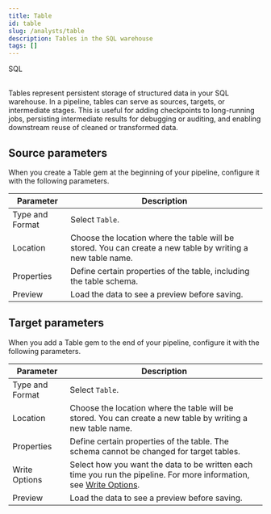 ```yaml
---
title: Table
id: table
slug: /analysts/table
description: Tables in the SQL warehouse
tags: []
---
```


<span class="badge">SQL</span><br/><br/>

Tables represent persistent storage of structured data in your SQL warehouse. In a pipeline, tables can serve as sources, targets, or intermediate stages. This is useful for adding checkpoints to long-running jobs, persisting intermediate results for debugging or auditing, and enabling downstream reuse of cleaned or transformed data.

## Source parameters

When you create a Table gem at the beginning of your pipeline, configure it with the following parameters.

| Parameter       | Description                                                                                                 |
| --------------- | ----------------------------------------------------------------------------------------------------------- |
| Type and Format | Select `Table`.                                                                                             |
| Location        | Choose the location where the table will be stored. You can create a new table by writing a new table name. |
| Properties      | Define certain properties of the table, including the table schema.                                         |
| Preview         | Load the data to see a preview before saving.                                                               |

<!--
### Source properties

| Property                     | Description                                           | Default           |
| ---------------------------- | ----------------------------------------------------- | ----------------- |
| Description                  | Description of the table.                             | Copilot-generated |
| Identifier                   | Specific name to identify the table.                  |                   |
| Loaded At Field              | Timestamp used to determine freshness of data.        |                   |
| Tags                         | Tags for organizing or classifying the source.        |                   |
| Freshness Warn After Count   | Threshold count before raising a warning.             | `0`               |
| Freshness Warn After Period  | Time unit used with above count.                      | hour              |
| Freshness Error After Count  | Threshold count before marking freshness as an error. | `0`               |
| Freshness Error After Period | Time unit used with above count.                      | hour              |
| Freshness Filter             | Optional SQL clause to restrict freshness checks.     |                   |
| Quoting Database             | Whether to quote database name in SQL                 |                   |
| Quoting Schema               | Whether to quote schema name in SQL                   |                   |
| Quoting Identifier           | Whether to quote identifier in SQL                    |                   | -->

## Target parameters

When you add a Table gem to the end of your pipeline, configure it with the following parameters.

| Parameter       | Description                                                                                                                                                  |
| --------------- | ------------------------------------------------------------------------------------------------------------------------------------------------------------ |
| Type and Format | Select `Table`.                                                                                                                                              |
| Location        | Choose the location where the table will be stored. You can create a new table by writing a new table name.                                                  |
| Properties      | Define certain properties of the table. The schema cannot be changed for target tables.                                                                      |
| Write Options   | Select how you want the data to be written each time you run the pipeline. For more information, see [Write Options](/engineers/write-options-target-model). |
| Preview         | Load the data to see a preview before saving.                                                                                                                |

<!--
### Target properties

| Property                     | Description                                           | Default           |
| ---------------------------- | ----------------------------------------------------- | ----------------- |
| Description                  | Description of the table.                             | Copilot-generated |
| Identifier                   | Specific name to identify the table.                  | None              |
| Loaded At Field              | Timestamp used to determine freshness of data.        | None              |
| Tags                         | Tags for organizing or classifying the source.        | None              |
| Freshness Warn After Count   | Threshold count before raising a warning.             | `0`               |
| Freshness Warn After Period  | Time unit used with above count.                      | hour              |
| Freshness Error After Count  | Threshold count before marking freshness as an error. | `0`               |
| Freshness Error After Period | Time unit used with above count.                      | hour              |
| Freshness Filter             | Optional SQL clause to restrict freshness checks.     | None              |
| Quoting Database             | Whether to quote database name in SQL.                | Disabled          |
| Quoting Schema               | Whether to quote schema name in SQL.                  | Disabled          |
| Quoting Identifier           | Whether to quote identifier in SQL.                   | Disabled          |
| Contract Enforced            |                                                       | false             |
| Show Docs                    |                                                       | false             |
| Enabled                      | Enable or disable the model.                          | true              |
| Meta                         | Set metadata for the table.                           | None              |
| Group                        |                                                       | None              |
| Persist Docs Columns         |                                                       | false             |
| Persist Docs Relations       |                                                       | false             |
| Clustered By                 |                                                       | `+`               |
| Buckets                      |                                                       | `0`               | -->
